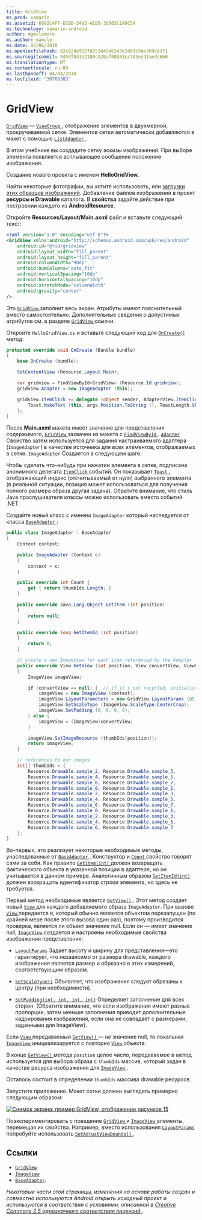 ```yaml
---
title: GridView
ms.prod: xamarin
ms.assetid: 6992C4FF-ECBB-3493-AEE6-3E063C1A8C54
ms.technology: xamarin-android
author: mgmclemore
ms.author: mamcle
ms.date: 02/06/2018
ms.openlocfilehash: 82c82de912fd253d45e6343e2dd1c50e389c6371
ms.sourcegitcommit: 945df041e2180cb20af08b83cc703ecd1aedc6b0
ms.translationtype: MT
ms.contentlocale: ru-RU
ms.lasthandoff: 04/04/2018
ms.locfileid: "30766303"
---
```

# <a name="gridview"></a>GridView

[`GridView`](https://developer.xamarin.com/api/type/Android.Widget.GridView/) — [ `ViewGroup` ](https://developer.xamarin.com/api/type/Android.Views.ViewGroup/) , отображение элементов в двухмерной, прокручиваемой сетке. Элементов сетки автоматически добавляются в макет с помощью [ `ListAdapter` ](https://developer.xamarin.com/api/property/Android.App.ListActivity.ListAdapter/).

В этом учебнике вы создадите сетку эскизы изображений. При выборе элемента появляется всплывающее сообщение положение изображения.

Создание нового проекта с именем **HelloGridView**.

Найти некоторые фотографии, вы хотите использовать, или [загрузки этих образцов изображений](http://developer.android.com/shareables/sample_images.zip). Добавление файлов изображений в проект **ресурсы и Drawable** каталога. В **свойства** задайте действие при построении каждого из **AndroidResource**.

Откройте **Resources/Layout/Main.axml** файл и вставьте следующий текст:

```xml
<?xml version="1.0" encoding="utf-8"?>
<GridView xmlns:android="http://schemas.android.com/apk/res/android"
    android:id="@+id/gridview"
    android:layout_width="fill_parent"
    android:layout_height="fill_parent"
    android:columnWidth="90dp"
    android:numColumns="auto_fit"
    android:verticalSpacing="10dp"
    android:horizontalSpacing="10dp"
    android:stretchMode="columnWidth"
    android:gravity="center"
/>
```

Это [ `GridView` ](https://developer.xamarin.com/api/type/Android.Widget.GridView/) заполнит весь экран. Атрибуты имеют пояснительный вместо самостоятельно. Дополнительные сведения о допустимых атрибутов см. в разделе [ `GridView` ](https://developer.xamarin.com/api/type/Android.Widget.GridView/) ссылки.

Откройте `HelloGridView.cs` и вставьте следующий код для [ `OnCreate()` ](https://developer.xamarin.com/api/member/Android.App.Activity.OnCreate/p/Android.OS.Bundle/) метод:

```csharp
protected override void OnCreate (Bundle bundle)
{
    base.OnCreate (bundle);

    SetContentView (Resource.Layout.Main);

    var gridview = FindViewById<GridView> (Resource.Id.gridview);
    gridview.Adapter = new ImageAdapter (this);

    gridview.ItemClick += delegate (object sender, AdapterView.ItemClickEventArgs args) {
        Toast.MakeText (this, args.Position.ToString (), ToastLength.Short).Show ();
    };
}
```

После **Main.axml** макета имеет значение для представления содержимого, [ `GridView` ](https://developer.xamarin.com/api/type/Android.Widget.GridView/) захвачен из макета с [ `FindViewById` ](https://developer.xamarin.com/api/member/Android.App.Activity.FindViewById/). [ `Adapter` ](https://developer.xamarin.com/api/property/Android.Widget.AdapterView.RawAdapter/) Свойство затем используется для задания настраиваемого адаптера (`ImageAdapter`) в качестве источника для всех элементов, отображаемых в сетке. `ImageAdapter` Создается в следующем шаге.

Чтобы сделать что-нибудь при нажатии элемента в сетке, подписана анонимного делегата [ `ItemClick` ](https://developer.xamarin.com/api/event/Android.Widget.AdapterView.ItemClick/) событий.
Он показывает [ `Toast` ](https://developer.xamarin.com/api/type/Android.Widget.Toast/) , отображающий индекс (отсчитываемый от нуля) выбранного элемента (в реальной ситуации, позиция может использоваться для получения полного размера образа другая задача). Обратите внимание, что стиль Java прослушивателя классы можно использовать вместо событий .NET.

Создайте новый класс с именем `ImageAdapter` который наследуется от класса [ `BaseAdapter` ](https://developer.xamarin.com/api/type/Android.Widget.BaseAdapter/):

```csharp
public class ImageAdapter : BaseAdapter
{
    Context context;

    public ImageAdapter (Context c)
    {
        context = c;
    }

    public override int Count {
        get { return thumbIds.Length; }
    }

    public override Java.Lang.Object GetItem (int position)
    {
        return null;
    }

    public override long GetItemId (int position)
    {
        return 0;
    }

    // create a new ImageView for each item referenced by the Adapter
    public override View GetView (int position, View convertView, ViewGroup parent)
    {
        ImageView imageView;

        if (convertView == null) {  // if it's not recycled, initialize some attributes
            imageView = new ImageView (context);
            imageView.LayoutParameters = new GridView.LayoutParams (85, 85);
            imageView.SetScaleType (ImageView.ScaleType.CenterCrop);
            imageView.SetPadding (8, 8, 8, 8);
        } else {
            imageView = (ImageView)convertView;
        }

        imageView.SetImageResource (thumbIds[position]);
        return imageView;
    }

    // references to our images
    int[] thumbIds = {
        Resource.Drawable.sample_2, Resource.Drawable.sample_3,
        Resource.Drawable.sample_4, Resource.Drawable.sample_5,
        Resource.Drawable.sample_6, Resource.Drawable.sample_7,
        Resource.Drawable.sample_0, Resource.Drawable.sample_1,
        Resource.Drawable.sample_2, Resource.Drawable.sample_3,
        Resource.Drawable.sample_4, Resource.Drawable.sample_5,
        Resource.Drawable.sample_6, Resource.Drawable.sample_7,
        Resource.Drawable.sample_0, Resource.Drawable.sample_1,
        Resource.Drawable.sample_2, Resource.Drawable.sample_3,
        Resource.Drawable.sample_4, Resource.Drawable.sample_5,
        Resource.Drawable.sample_6, Resource.Drawable.sample_7
    };
}
```

Во-первых, это реализует некоторые необходимые методы, унаследованные от [ `BaseAdapter` ](https://developer.xamarin.com/api/type/Android.Widget.BaseAdapter/). Конструктор и [ `Count` ](https://developer.xamarin.com/api/property/Android.Widget.BaseAdapter.Count/) свойство говорят сами за себя. Как правило [ `GetItem(int)` ](https://developer.xamarin.com/api/member/Android.Widget.BaseAdapter.GetItem/) должен возвращать фактического объекта в указанной позиции в адаптере, но он учитывается в данном примере. Аналогичным образом [ `GetItemId(int)` ](https://developer.xamarin.com/api/member/Android.Widget.BaseAdapter.GetItemId/) должен возвращать идентификатор строки элемента, но здесь не требуется.

Первый метод необходимые является [ `GetView()` ](https://developer.xamarin.com/api/member/Android.Widget.BaseAdapter.GetView/).
Этот метод создает новый [ `View` ](https://developer.xamarin.com/api/type/Android.Views.View/) для каждого добавляемого образа `ImageAdapter`. При вызове [ `View` ](https://developer.xamarin.com/api/type/Android.Views.View/) передается в, который обычно является объектом перезапущен (по крайней мере после этого вызова один раз), поэтому производится проверка, является ли объект значение null. Если он *—* имеет значение null, [ `ImageView` ](https://developer.xamarin.com/api/type/Android.Widget.ImageView/) создается и настроены необходимые свойства изображения представления:

- [`LayoutParams`](https://developer.xamarin.com/api/property/Android.Views.View.LayoutParameters/) Задает высоту и ширину для представления&mdash;это гарантирует, что независимо от размера drawable, каждого изображения является размер и обрезано в этих измерений, соответствующим образом.

- [`SetScaleType()`](https://developer.xamarin.com/api/member/Android.Widget.ImageView.SetScaleType/) Объявляет, что изображения следует обрезаны к центру (при необходимости).

- [`SetPadding(int, int, int, int)`](https://developer.xamarin.com/api/member/Android.Views.View.SetPadding/) Определяет заполнение для всех сторон. (Обратите внимание, что если изображения имеют разные пропорции, затем меньше заполнения приводит дополнительные кадрирования изображения, если она не совпадает с размерами, заданными для ImageView).

Если [ `View` ](https://developer.xamarin.com/api/type/Android.Views.View/) передаваемый [ `GetView()` ](https://developer.xamarin.com/api/member/Android.Widget.BaseAdapter.GetView/) — *не* значение null, то локальная [ `ImageView` ](https://developer.xamarin.com/api/type/Android.Widget.ImageView/) инициализируется с повторно [ `View` ](https://developer.xamarin.com/api/type/Android.Views.View/) объекта.

В конце [ `GetView()` ](https://developer.xamarin.com/api/member/Android.Widget.BaseAdapter.GetView/) метода `position` целое число, передаваемое в метод используется для выбора образа с `thumbIds` массив, который задан в качестве ресурса изображения для [ `ImageView` ](https://developer.xamarin.com/api/type/Android.Widget.ImageView/).

Осталось состоит в определении `thumbIds` массива drawable ресурсов.

Запустите приложение. Макет сетки должен выглядеть примерно следующим образом:

[![Снимок экрана: пример GridView, отображение рисунков 15](grid-view-images/helloviews4.png)](grid-view-images/helloviews4.png#lightbox)

Поэкспериментировать с поведение [ `GridView` ](https://developer.xamarin.com/api/type/Android.Widget.GridView/) и [ `ImageView` ](https://developer.xamarin.com/api/type/Android.Widget.ImageView/) элементы, перемещая их свойства. Например, вместо использования [ `LayoutParams` ](https://developer.xamarin.com/api/property/Android.Views.View.LayoutParameters/) попробуйте использовать [ `SetAdjustViewBounds()` ](https://developer.xamarin.com/api/member/Android.Widget.ImageView.SetAdjustViewBounds/).


## <a name="references"></a>Ссылки

-   [`GridView`](https://developer.xamarin.com/api/type/Android.Widget.GridView/) 
-   [`ImageView`](https://developer.xamarin.com/api/type/Android.Widget.ImageView/)
-   [`BaseAdapter`](https://developer.xamarin.com/api/type/Android.Widget.BaseAdapter/).

*Некоторые части этой страницы, изменения на основе работы создан и совместно используются Android открыть исходный проект и используются в соответствии с условиями, описанной в*
[*Creative Commons 2.5 однозначного соответствия лицензий* ](http://creativecommons.org/licenses/by/2.5/).
